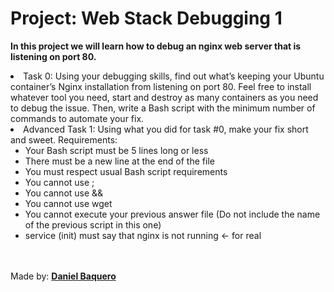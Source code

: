 <html>
<h1>Project: Web Stack Debugging 1</h1>
<p><strong>In this project we will learn how to debug an nginx web server that is listening on port 80.</strong></p>
<body>
<li>Task 0: Using your debugging skills, find out what’s keeping your Ubuntu container’s Nginx installation from listening on port 80. Feel free to install whatever tool you need, start and destroy as many containers as you need to debug the issue. Then, write a Bash script with the minimum number of commands to automate your fix.</li>
<li>Advanced Task 1: Using what you did for task #0, make your fix short and sweet.
Requirements:
<ul>
<li>Your Bash script must be 5 lines long or less</li>
<li>There must be a new line at the end of the file</li>
<li>You must respect usual Bash script requirements</li>
<li>You cannot use ;</li>
<li>You cannot use &&</li>
<li>You cannot use wget</li>
<li>You cannot execute your previous answer file (Do not include the name of the previous script in this one)</li>
<li>service (init) must say that nginx is not running ← for real</li>
</ul>
</li>
</body>
<br>
<br>
<footer>Made by: <strong><a href="https://github.com/DanielBaquero28">Daniel Baquero</a></strong></footer>
</html>
